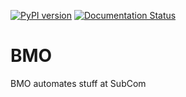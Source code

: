 [![PyPI version](https://badge.fury.io/py/bmo.svg)](https://badge.fury.io/py/bmo) [![Documentation Status](https://readthedocs.org/projects/pip/badge/?version=stable)](https://pip.pypa.io/en/stable/?badge=stable)

# BMO

BMO automates stuff at SubCom


